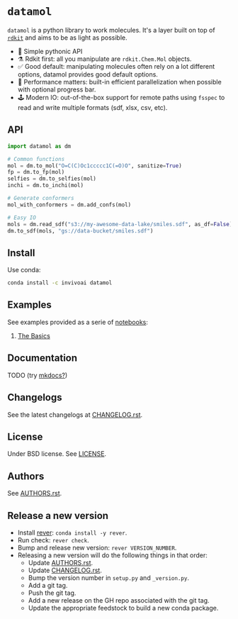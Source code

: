 # `datamol`

`datamol` is a python library to work molecules. It's a layer built on top of [`rdkit`](https://www.rdkit.org/) and aims to be as light as possible.

- 🐍 Simple pythonic API
- ⚗️ Rdkit first: all you manipulate are `rdkit.Chem.Mol` objects.
- ✅ Good default: manipulating molecules often rely on a lot different options, datamol provides good default options.
- 🧠 Performance matters: built-in efficient parallelization when possible with optional progress bar.
- 🕹️ Modern IO: out-of-the-box support for remote paths using `fsspec` to read and write multiple formats (sdf, xlsx, csv, etc).

## API

```python
import datamol as dm

# Common functions
mol = dm.to_mol("O=C(C)Oc1ccccc1C(=O)O", sanitize=True)
fp = dm.to_fp(mol)
selfies = dm.to_selfies(mol)
inchi = dm.to_inchi(mol)

# Generate conformers
mol_with_conformers = dm.add_confs(mol)

# Easy IO
mols = dm.read_sdf("s3://my-awesome-data-lake/smiles.sdf", as_df=False)
dm.to_sdf(mols, "gs://data-bucket/smiles.sdf")
```

## Install

Use conda:

```bash
conda install -c invivoai datamol
```

## Examples

See examples provided as a serie of [notebooks](./notebooks):

1. [The Basics](notebooks/1_The_Basics.ipynb)

## Documentation

TODO (try [mkdocs?](https://www.mkdocs.org/))

## Changelogs

See the latest changelogs at [CHANGELOG.rst](./CHANGELOG.rst).

## License

Under BSD license. See [LICENSE](LICENSE).

## Authors

See [AUTHORS.rst](./AUTHORS.rst).

## Release a new version

- Install [rever](https://regro.github.io/rever-docs): `conda install -y rever`.
- Run check: `rever check`.
- Bump and release new version: `rever VERSION_NUMBER`.
- Releasing a new version will do the following things in that order:
  - Update [AUTHORS.rst](./AUTHORS.rst).
  - Update [CHANGELOG.rst](./CHANGELOG.rst).
  - Bump the version number in `setup.py` and `_version.py`.
  - Add a git tag.
  - Push the git tag.
  - Add a new release on the GH repo associated with the git tag.
  - Update the appropriate feedstock to build a new conda package.
